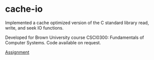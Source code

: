 # cache-io

Implemented a cache optimized version of the C standard library read, write, and seek IO functions.

Developed for Brown University course CSCI0300: Fundamentals of Computer Systems. Code available on request.

[Assignment](https://cs.brown.edu/courses/csci0300/2023/assign/projects/project3.html)
